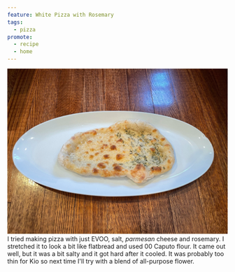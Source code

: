 ```yaml
---
feature: White Pizza with Rosemary
tags:
  - pizza
promote:
  - recipe
  - home
---
```

![white pizza](/images/recipes/pizza-16.jpg)
I tried making pizza with just EVOO, salt, _parmesan_ cheese and rosemary. I stretched it to look a bit like flatbread and used 00 Caputo flour. It came out well, but it was a bit salty and it got hard after it cooled. It was probably too thin for Kio so next time I'll try with a blend of all-purpose flower.